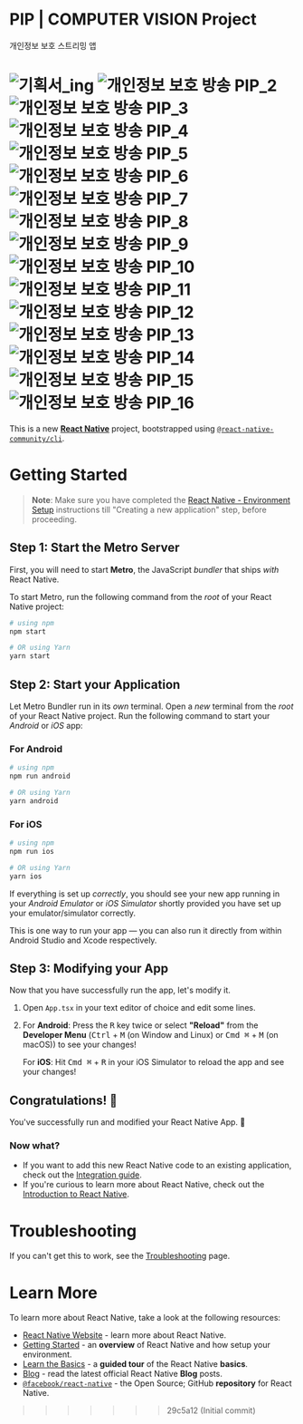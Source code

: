
# PIP | COMPUTER VISION Project
개인정보 보호 스트리밍 앱

![기획서_ing](https://github.com/user-attachments/assets/2201b59f-7328-4293-a2b3-ed5350e87914)
![개인정보 보호 방송 PIP_2](https://github.com/user-attachments/assets/3d5eff39-299c-4026-a5ad-589920e0a0bd)
![개인정보 보호 방송 PIP_3](https://github.com/user-attachments/assets/e60950d3-b7fb-456c-bb41-bb41c1d1c826)
![개인정보 보호 방송 PIP_4](https://github.com/user-attachments/assets/bec1de26-4470-4c1f-83eb-67dff597d5ef)
![개인정보 보호 방송 PIP_5](https://github.com/user-attachments/assets/48915cd3-de15-41d3-935c-7756dc6eff11)
![개인정보 보호 방송 PIP_6](https://github.com/user-attachments/assets/2bd9dc05-e308-488f-a2e3-37bd9e94bc1e)
![개인정보 보호 방송 PIP_7](https://github.com/user-attachments/assets/45c9c235-b735-499d-b1b9-091d99133f9b)
![개인정보 보호 방송 PIP_8](https://github.com/user-attachments/assets/bf0dfddc-228b-40ec-b125-08ea1dde40a6)
![개인정보 보호 방송 PIP_9](https://github.com/user-attachments/assets/dcaf3188-c4fb-481f-8665-2977be0907d5)
![개인정보 보호 방송 PIP_10](https://github.com/user-attachments/assets/f0cc92d7-3ea7-477b-bcfa-73ea6511d1ac)
![개인정보 보호 방송 PIP_11](https://github.com/user-attachments/assets/75a7478b-62ca-4e0d-a5b1-e10edc69c5d7)
![개인정보 보호 방송 PIP_12](https://github.com/user-attachments/assets/82c1ac24-4263-4e14-b3c7-615698ed0fbb)
![개인정보 보호 방송 PIP_13](https://github.com/user-attachments/assets/6607a7f8-a082-46df-a353-ebaa3f765150)
![개인정보 보호 방송 PIP_14](https://github.com/user-attachments/assets/b6e6d940-e1c8-4bfe-b47c-be16dd5a8831)
![개인정보 보호 방송 PIP_15](https://github.com/user-attachments/assets/213d34c2-8a34-4226-9f15-6de3d096b9d8)
![개인정보 보호 방송 PIP_16](https://github.com/user-attachments/assets/14eb2d77-6652-4935-85e5-ade87f90a51c)
=======
This is a new [**React Native**](https://reactnative.dev) project, bootstrapped using [`@react-native-community/cli`](https://github.com/react-native-community/cli).

# Getting Started

>**Note**: Make sure you have completed the [React Native - Environment Setup](https://reactnative.dev/docs/environment-setup) instructions till "Creating a new application" step, before proceeding.

## Step 1: Start the Metro Server

First, you will need to start **Metro**, the JavaScript _bundler_ that ships _with_ React Native.

To start Metro, run the following command from the _root_ of your React Native project:

```bash
# using npm
npm start

# OR using Yarn
yarn start
```

## Step 2: Start your Application

Let Metro Bundler run in its _own_ terminal. Open a _new_ terminal from the _root_ of your React Native project. Run the following command to start your _Android_ or _iOS_ app:

### For Android

```bash
# using npm
npm run android

# OR using Yarn
yarn android
```

### For iOS

```bash
# using npm
npm run ios

# OR using Yarn
yarn ios
```

If everything is set up _correctly_, you should see your new app running in your _Android Emulator_ or _iOS Simulator_ shortly provided you have set up your emulator/simulator correctly.

This is one way to run your app — you can also run it directly from within Android Studio and Xcode respectively.

## Step 3: Modifying your App

Now that you have successfully run the app, let's modify it.

1. Open `App.tsx` in your text editor of choice and edit some lines.
2. For **Android**: Press the <kbd>R</kbd> key twice or select **"Reload"** from the **Developer Menu** (<kbd>Ctrl</kbd> + <kbd>M</kbd> (on Window and Linux) or <kbd>Cmd ⌘</kbd> + <kbd>M</kbd> (on macOS)) to see your changes!

   For **iOS**: Hit <kbd>Cmd ⌘</kbd> + <kbd>R</kbd> in your iOS Simulator to reload the app and see your changes!

## Congratulations! :tada:

You've successfully run and modified your React Native App. :partying_face:

### Now what?

- If you want to add this new React Native code to an existing application, check out the [Integration guide](https://reactnative.dev/docs/integration-with-existing-apps).
- If you're curious to learn more about React Native, check out the [Introduction to React Native](https://reactnative.dev/docs/getting-started).

# Troubleshooting

If you can't get this to work, see the [Troubleshooting](https://reactnative.dev/docs/troubleshooting) page.

# Learn More

To learn more about React Native, take a look at the following resources:

- [React Native Website](https://reactnative.dev) - learn more about React Native.
- [Getting Started](https://reactnative.dev/docs/environment-setup) - an **overview** of React Native and how setup your environment.
- [Learn the Basics](https://reactnative.dev/docs/getting-started) - a **guided tour** of the React Native **basics**.
- [Blog](https://reactnative.dev/blog) - read the latest official React Native **Blog** posts.
- [`@facebook/react-native`](https://github.com/facebook/react-native) - the Open Source; GitHub **repository** for React Native.
>>>>>>> 29c5a12 (Initial commit)
